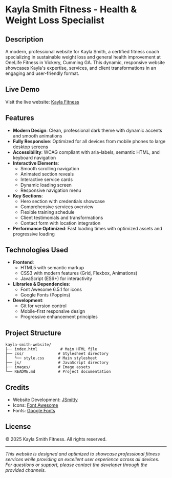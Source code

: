 # Kayla Smith Fitness - Health & Weight Loss Specialist

## Description

A modern, professional website for Kayla Smith, a certified fitness coach specializing in sustainable weight loss and general health improvement at OneLife Fitness in Vickery, Cumming GA. This dynamic, responsive website showcases Kayla's expertise, services, and client transformations in an engaging and user-friendly format.

## Live Demo

Visit the live website: [Kayla Fitness](https://jacobsmxth.github.io/kayla-fitness-website/)

## Features

- **Modern Design**: Clean, professional dark theme with dynamic accents and smooth animations
- **Fully Responsive**: Optimized for all devices from mobile phones to large desktop screens
- **Accessibility**: WCAG compliant with aria-labels, semantic HTML, and keyboard navigation
- **Interactive Elements**:
  - Smooth scrolling navigation
  - Animated section reveals
  - Interactive service cards
  - Dynamic loading screen
  - Responsive navigation menu
- **Key Sections**:
  - Hero section with credentials showcase
  - Comprehensive services overview
  - Flexible training schedule
  - Client testimonials and transformations
  - Contact form with location integration
- **Performance Optimized**: Fast loading times with optimized assets and progressive loading

## Technologies Used

- **Frontend**:
  - HTML5 with semantic markup
  - CSS3 with modern features (Grid, Flexbox, Animations)
  - JavaScript (ES6+) for interactivity
- **Libraries & Dependencies**:
  - Font Awesome 6.5.1 for icons
  - Google Fonts (Poppins)
- **Development**:
  - Git for version control
  - Mobile-first responsive design
  - Progressive enhancement principles

## Project Structure

```
kayla-smith-website/
├── index.html          # Main HTML file
├── css/               # Stylesheet directory
│   └── style.css      # Main stylesheet
├── js/                # JavaScript directory
├── images/            # Image assets
└── README.md          # Project documentation
```

## Credits

- Website Development: [JSmitty](http://www.jsmitty.com)
- Icons: [Font Awesome](https://fontawesome.com)
- Fonts: [Google Fonts](https://fonts.google.com)

## License

© 2025 Kayla Smith Fitness. All rights reserved.

---

*This website is designed and optimized to showcase professional fitness services while providing an excellent user experience across all devices. For questions or support, please contact the developer through the provided channels.*
